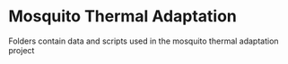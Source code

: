 # Mosquito Thermal Adaptation 

Folders contain data and scripts used in the mosquito thermal adaptation project 


 

